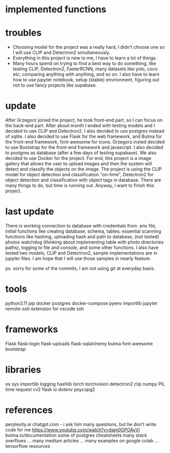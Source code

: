 # implemented functions

# troubles
- Choosing model for the project was a really hard, I didn't choose one so I will use CLIP and Detectron2 simultaneously.
- Everything in this project is new to me, I have to learn a lot of things.
- Many hours spend on trying to find a best way to do something, like testing CLIP, Detectron2, FasterRCNN, many datasets like yolo, coco etc; comparing anything with anything, and so on. I also have to learn how to use jupyter notebook, setup (stable) environment, figuring out not to use fancy projects like supabase. 


# update
After Grzegorz joined the project, he took front-end part, so I can focus on the back-end part. After about month I ended with testing models and I decided to use CLIP and Detectron2. I also decided to use postgres instead of sqlite. I also decided to use Flask for the web framework, and Bulma for the front-end framework, font-awesome for icons. Grzegorz insted decided to use Bootstrap for the front-end framework and javascript. I also decided to postgres as database (after a few days of testing supabase). We also decided to use Docker for the project. For end, this project is a image gallery that allows the user to upload images and then the system will detect and classify the objects on the image. The project is using the CLIP model for object detection and classification "on-time", Detectron2 for object detection and classification with object tags in database. There are many things to do, but time is running out. Anyway, I want to finish this project.

# last update
There is working connection to database with credentials from .env file, initial functions like creating database, schema, tables; essential scanning functions like hashing, uploading hash and path to database, (not tested) photos watchdog (thinking about implementing table with photo directories paths), logging to file and console, and some other functions. I also have tested two models, CLIP and Detectron2, sample implementations are in jupyter files. I am hope that I will use those samples in nearly feature. 

ps. sorry for some of the commits, I am not using git at everyday basis. 

# tools
python3.11
pip
docker
postgres
docker-compose
pyenv
importlib
jupyter
remote-ssh extension for vscode
ssh

# frameworks
Flask
flask-login
flask-uploads
flask-sqlalchemy
bulma
font-awesome
bootstrap

# libraries
os
sys
importlib
logging
hashlib
torch 
torchvision 
detectron2
clip
numpy
PIL
time
request
cv2
flask
io
dotenv
psycopg2

# references
perplexity.ai
chatgpt.com - i ask him many questions, but he don't write code for me 
https://www.youtube.com/watch?v=dam0GPOAvVI
bulma.io/documentation
some of postgres cheatsheets
many stack overflows ... 
many medium articles ...
many examples on google colab ...
tensorflow resources
